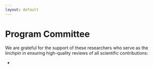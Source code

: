 ```yaml
---
layout: default
---
```


# Program Committee

We are grateful for the support of these researchers who serve as the linchpin in ensuring high-quality reviews of all scientific contributions:

- 
